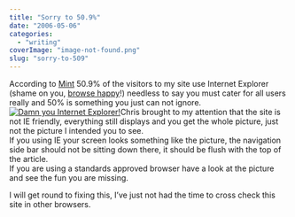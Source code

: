 ```yaml
---
title: "Sorry to 50.9%"
date: "2006-05-06"
categories: 
  - "writing"
coverImage: "image-not-found.png"
slug: "sorry-to-509"
---
```


According to [Mint](http://haveamint.com/) 50.9% of the visitors to my site use Internet Explorer (shame on you, [browse happy](http://browsehappy.com/)!) needless to say you must cater for all users really and 50% is something you just can not ignore.  
[![Damn you Internet Explorer!](/images/140292734_a57b7340d5_m.jpg)](http://static.flickr.com/52/140292734_a57b7340d5.jpg "IE you pain!")Chris brought to my attention that the site is not IE friendly, everything still displays and you get the whole picture, just not the picture I intended you to see.  
If you using IE your screen looks something like the picture, the navigation side bar should not be sitting down there, it should be flush with the top of the article.  
If you are using a standards approved browser have a look at the picture and see the fun you are missing.

I will get round to fixing this, I’ve just not had the time to cross check this site in other browsers.

